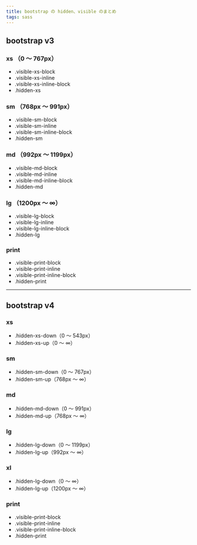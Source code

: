 ```yaml
---
title: bootstrap の hidden、visible のまとめ
tags: sass
---
```


## bootstrap v3

### xs （0 〜 767px）

- .visible-xs-block
- .visible-xs-inline
- .visible-xs-inline-block
- .hidden-xs

### sm （768px 〜 991px）

- .visible-sm-block
- .visible-sm-inline
- .visible-sm-inline-block
- .hidden-sm

### md （992px 〜 1199px）

- .visible-md-block
- .visible-md-inline
- .visible-md-inline-block
- .hidden-md

### lg （1200px 〜 ∞）

- .visible-lg-block
- .visible-lg-inline
- .visible-lg-inline-block
- .hidden-lg

### print

- .visible-print-block
- .visible-print-inline
- .visible-print-inline-block
- .hidden-print

---

## bootstrap v4

### xs

- .hidden-xs-down（0 〜 543px）
- .hidden-xs-up（0 〜 ∞）

### sm

- .hidden-sm-down（0 〜 767px）
- .hidden-sm-up（768px 〜 ∞）

### md

- .hidden-md-down（0 〜 991px）
- .hidden-md-up（768px 〜 ∞）

### lg

- .hidden-lg-down（0 〜 1199px）
- .hidden-lg-up（992px 〜 ∞）

### xl

- .hidden-lg-down（0 〜 ∞）
- .hidden-lg-up（1200px 〜 ∞）

### print

- .visible-print-block
- .visible-print-inline
- .visible-print-inline-block
- .hidden-print
